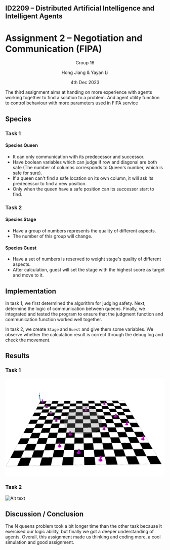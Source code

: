 ## ID2209 – Distributed Artificial Intelligence and Intelligent Agents
# Assignment 2 – Negotiation and Communication (FIPA)

<p align="center"> Group 16 </p>
<p align="center"> Hong Jiang & Yayan Li </p>
<p align="center"> 4th Dec 2023 </p>

The third assignment aims at handing on more experience with agents working together to find a solution to a problem. And agent utility function to control behaviour with more parameters used in FIPA service

## Species
### Task 1 
#### Species Queen

- It can only communication with its predecessor and successor. 
- Have boolean variables which can judge if row and diagonal are both safe (The number of columns corresponds to Queen's number, which is safe for sure).
- If a queen can't find a safe location on its own column, it will ask its predecessor to find a new position.
-  Only when the queen have a safe position can its successor start to find.

### Task 2 
#### Species Stage

- Have a group of numbers represents the quality of different aspects. 
- The number of this group will change.

#### Species Guest

- Have a set of numbers is reserved to weight stage's quality of different aspects.
- After calculation, guest will set the stage with the highest score as target and move to it.

## Implementation

In task 1, we first determined the algorithm for judging safety. Next, determine the logic of communication between queens. Finally, we integrated and tested the program to ensure that the judgment function and communication function worked well together.

In task 2, we create `Stage` and `Guest`  and give them some variables. We observe whether the calculation result is correct through the debug log and check the movement.

## Results

### Task 1 
![Alt text](image-1.png)
### Task 2
![Alt text](image.png)

## Discussion / Conclusion
The N queens problem took a bit longer time than the other task because it exercised our logic ability, but finally we got a deeper understanding of agents. Overall, this assignment made us thinking and coding more, a cool simulation and good assignment.


